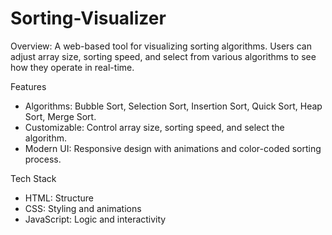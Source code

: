 # Sorting-Visualizer

Overview:
A web-based tool for visualizing sorting algorithms. Users can adjust array size, sorting speed, and select from various algorithms to see how they operate in real-time.

Features
- Algorithms: Bubble Sort, Selection Sort, Insertion Sort, Quick Sort, Heap Sort, Merge Sort.
- Customizable: Control array size, sorting speed, and select the algorithm.
- Modern UI: Responsive design with animations and color-coded sorting process.

Tech Stack
- HTML: Structure
- CSS: Styling and animations
- JavaScript: Logic and interactivity
